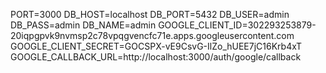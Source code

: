 PORT=3000
DB_HOST=localhost
DB_PORT=5432
DB_USER=admin
DB_PASS=admin
DB_NAME=admin
GOOGLE_CLIENT_ID=302293253879-20iqpgpvk9nvmsp2c78vpqgvencfc71e.apps.googleusercontent.com
GOOGLE_CLIENT_SECRET=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
GOOGLE_CALLBACK_URL=http://localhost:3000/auth/google/callback
